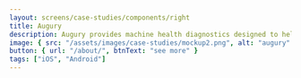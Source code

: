 ```yaml
---
layout: screens/case-studies/components/right
title: Augury
description: Augury provides machine health diagnostics designed to help reduce downtime and increase supply chain resilience. Augury's end-to-end solutions provide industry leaders with early, actionable, and comprehensive insights into machine health and performance.
image: { src: "/assets/images/case-studies/mockup2.png", alt: "augury" }
button: { url: "/about/", btnText: "see more" }
tags: ["iOS", "Android"]
---
```

